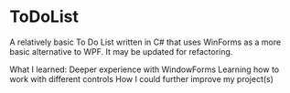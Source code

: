 # ToDoList
A relatively basic To Do List written in C# that uses WinForms as a more basic alternative to WPF. It may be updated for refactoring.

What I learned:
Deeper experience with WindowForms
Learning how to work with different controls
How I could further improve my project(s)
